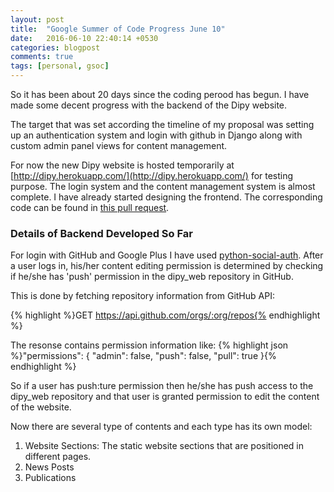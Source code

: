 ```yaml
---
layout: post
title:  "Google Summer of Code Progress June 10"
date:   2016-06-10 22:40:14 +0530
categories: blogpost
comments: true
tags: [personal, gsoc]
---
```


So it has been about 20 days since the coding perood has begun. I have made some decent progress with the backend of the Dipy website.
<!--more-->

The target that was set according the timeline of my proposal was setting up an authentication system and login with github in Django along with custom admin panel views for content management.

For now the new Dipy website is hosted temporarily at [http://dipy.herokuapp.com/](http://dipy.herokuapp.com/) for testing purpose. The login system and the content management system is almost complete. I have already started designing the frontend. The corresponding code can be found in [this pull request](https://github.com/nipy/dipy_web/pull/2).

### Details of Backend Developed So Far

For login with GitHub and Google Plus I have used [python-social-auth](https://github.com/omab/python-social-auth). After a user logs in, his/her content editing permission is determined by checking if he/she has 'push' permission in the dipy_web repository in GitHub.

This is done by fetching repository information from GitHub API:

{% highlight %}GET https://api.github.com/orgs/:org/repos{% endhighlight %}

The resonse contains permission information like:
{% highlight json %}"permissions": {
      "admin": false,
      "push": false,
      "pull": true
    }{% endhighlight %}

So if a user has push:ture permission then he/she has push access to the dipy_web repository and that user is granted permission to edit the content of the website.


Now there are several type of contents and each type has its own model:
1. Website Sections: The static website sections that are positioned in different pages.
2. News Posts
3. Publications

